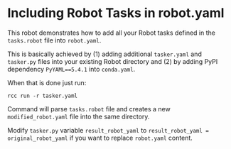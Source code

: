 # Including Robot Tasks in robot.yaml

This robot demonstrates how to add all your Robot tasks defined in the `tasks.robot` file
into `robot.yaml`.

This is basically achieved by (1) adding additional `tasker.yaml` and `tasker.py` files into your existing Robot directory and (2) by adding PyPI dependency `PyYAML==5.4.1` into `conda.yaml`.

When that is done just run:

```shell
rcc run -r tasker.yaml
```

Command will parse `tasks.robot` file and creates a new `modified_robot.yaml` file into the same directory.

Modify `tasker.py` variable `result_robot_yaml` to `result_robot_yaml = original_robot_yaml` if you want to replace `robot.yaml` content.
